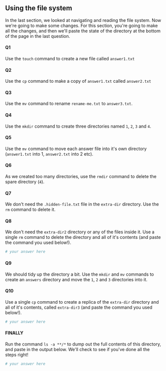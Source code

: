## Using the file system
In the last section, we looked at navigating and reading the file system. Now we're going to make some changes. For this section, you're going to make all the changes, and then we'll paste the state of the directory at the bottom of the page in the last question. 

#### Q1
Use the `touch` command to create a new file called `answer1.txt`

#### Q2
Use the `cp` command to make a copy of `answer1.txt` called `answer2.txt`

#### Q3
Use the `mv` command to rename `rename-me.txt` to `answer3.txt`.

#### Q4
Use the `mkdir` command to create three directories named `1`, `2`, `3` and `4`.

#### Q5
Use the `mv` command to move each answer file into it's own directory (`answer1.txt` into 1, `answer2.txt` into 2 etc).

#### Q6
As we created too many directories, use the `rmdir` command to delete the spare directory (`4`).

#### Q7
We don't need the `.hidden-file.txt` file in the `extra-dir` directory. Use the `rm` command to delete it.

#### Q8
We don't need the `extra-dir2` directory or any of the files inside it. Use a single `rm` command to delete the directory and all of it's contents (and paste the command you used below!).
```sh
# your answer here

```

#### Q9
We should tidy up the directory a bit. Use the `mkdir` and `mv` commands to create an `answers` directory and move the `1`, `2` and `3` directories into it.

#### Q10
Use a single `cp` command to create a replica of the `extra-dir` directory and all of it's contents, called `extra-dir3` (and paste the command you used below!).
```sh
# your answer here

```

#### FINALLY
Run the command `ls -a **/*` to dump out the full contents of this directory, and paste in the output below. We'll check to see if you've done all the steps right!
```sh
# your answer here

```
